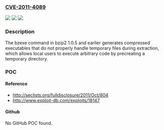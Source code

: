 ### [CVE-2011-4089](https://cve.mitre.org/cgi-bin/cvename.cgi?name=CVE-2011-4089)
![](https://img.shields.io/static/v1?label=Product&message=n%2Fa&color=blue)
![](https://img.shields.io/static/v1?label=Version&message=n%2Fa&color=blue)
![](https://img.shields.io/static/v1?label=Vulnerability&message=n%2Fa&color=brighgreen)

### Description

The bzexe command in bzip2 1.0.5 and earlier generates compressed executables that do not properly handle temporary files during extraction, which allows local users to execute arbitrary code by precreating a temporary directory.

### POC

#### Reference
- http://seclists.org/fulldisclosure/2011/Oct/804
- http://www.exploit-db.com/exploits/18147

#### Github
No GitHub POC found.

